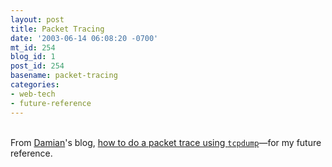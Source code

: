 ```yaml
---
layout: post
title: Packet Tracing
date: '2003-06-14 06:08:20 -0700'
mt_id: 254
blog_id: 1
post_id: 254
basename: packet-tracing
categories:
- web-tech
- future-reference
---
```

<br />From <a href="http://www.mrbarrett.com/">Damian</a>'s blog, <a href="http://developer.apple.com/qa/qa2001/qa1176.html">how to do a packet trace using <code>tcpdump</code></a>&#x2014;for my future reference.<br /><br /><br />
